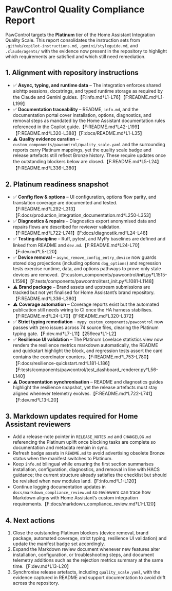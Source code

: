 # PawControl Quality Compliance Report

PawControl targets the **Platinum** tier of the Home Assistant Integration Quality Scale. This report consolidates the
instruction sets from `.github/copilot-instructions.md`, `.gemini/styleguide.md`, and `.claude/agents/` with the evidence
now present in the repository to highlight which requirements are satisfied and which still need remediation.

## 1. Alignment with repository instructions
- ✅ **Async, typing, and runtime data** – The integration enforces shared aiohttp sessions, docstrings, and typed runtime
  storage as required by the Claude and Gemini guides.【F:info.md†L1-L76】【F:README.md†L1-L199】
- ✅ **Documentation traceability** – README, `info.md`, and the documentation portal cover installation, options,
  diagnostics, and removal steps as mandated by the Home Assistant documentation rules referenced in the Copilot guide.【F:README.md†L42-L199】【F:README.md†L320-L388】【F:docs/README.md†L1-L35】
- ⚠️ **Quality evidence curation** – `custom_components/pawcontrol/quality_scale.yaml` and the surrounding reports carry
  Platinum mappings, yet the quality scale badge and release artefacts still reflect Bronze history. These require updates
  once the outstanding blockers below are closed.【F:README.md†L5-L24】【F:README.md†L336-L380】

## 2. Platinum readiness snapshot
- ✅ **Config flow & options** – UI configuration, options flow parity, and translation coverage are documented and tested.【F:README.md†L292-L313】【F:docs/production_integration_documentation.md†L250-L353】
- ✅ **Diagnostics & repairs** – Diagnostics export anonymised data and repairs flows are described for reviewer validation.【F:README.md†L722-L741】【F:docs/diagnostik.md†L24-L48】
- ✅ **Testing discipline** – Ruff, pytest, and MyPy baselines are defined and linked from README and `dev.md`.【F:README.md†L24-L70】【F:dev.md†L5-L20】
- ✅ **Device removal** – `async_remove_config_entry_device` now guards stored dog projections (including options `dog_options`) and regression tests exercise runtime, data, and options pathways to prove only stale devices are removed.【F:custom_components/pawcontrol/__init__.py†L1515-L1598】【F:tests/components/pawcontrol/test_init.py†L1081-L1148】
- ⚠️ **Brand package** – Brand assets and upstream submissions are tracked but not yet finalised for Home Assistant’s brand repository.【F:README.md†L336-L380】
- ⚠️ **Coverage automation** – Coverage reports exist but the automated publication still needs wiring to CI once the HA harness stabilises.【F:README.md†L24-L70】【F:README.md†L320-L372】
- ✅ **Strict typing remediation** – `mypy custom_components/pawcontrol` now passes with zero issues across 74 source files, clearing the Platinum typing gate.【F:dev.md†L7-L11】【259eea†L1-L2】
- ✅ **Resilience UI validation** – The Platinum Lovelace statistics view now renders the resilience metrics markdown automatically, the README and quickstart highlight the block, and regression tests assert the card contains the coordinator counters.【F:README.md†L753-L780】【F:docs/resilience-quickstart.md†L181-L186】【F:tests/components/pawcontrol/test_dashboard_renderer.py†L56-L140】
- ⚠️ **Documentation synchronisation** – README and diagnostics guides highlight the resilience snapshot, yet the release artefacts must stay aligned whenever telemetry evolves.【F:README.md†L722-L741】【F:dev.md†L13-L20】

## 3. Markdown updates required for Home Assistant reviewers
- Add a release-note pointer in `RELEASE_NOTES.md` and `CHANGELOG.md` referencing the Platinum uplift once blocking tasks are
  complete so documentation and metadata remain in sync.
- Refresh badge assets in `README.md` to avoid advertising obsolete Bronze status when the manifest switches to Platinum.
- Keep `info.md` bilingual while ensuring the first section summarises installation, configuration, diagnostics, and removal
  in line with HACS guidance; the current structure already satisfies the checklist but should be revisited when new modules
  land.【F:info.md†L1-L120】
- Continue logging documentation updates in `docs/markdown_compliance_review.md` so reviewers can trace how Markdown aligns
  with Home Assistant’s custom integration requirements.【F:docs/markdown_compliance_review.md†L1-L120】

## 4. Next actions
1. Close the outstanding Platinum blockers (device removal, brand package, automated coverage, strict typing, resilience UI
   validation) and update the manifest badge set accordingly.
2. Expand the Markdown review document whenever new features alter installation, configuration, or troubleshooting steps, and
   document telemetry additions such as the rejection metrics summary at the same time.【F:dev.md†L13-L20】
3. Synchronise release artefacts, including `quality_scale.yaml`, with the evidence captured in README and support
   documentation to avoid drift across the repository.
